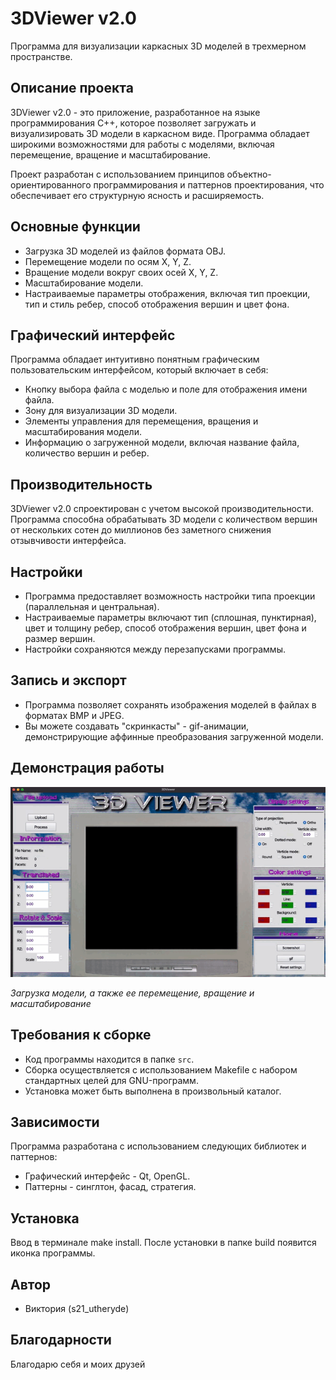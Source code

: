 # 3DViewer v2.0

Программа для визуализации каркасных 3D моделей в трехмерном пространстве.

## Описание проекта

3DViewer v2.0 - это приложение, разработанное на языке программирования C++, которое позволяет загружать и визуализировать 3D модели в каркасном виде. Программа обладает широкими возможностями для работы с моделями, включая перемещение, вращение и масштабирование. 

Проект разработан с использованием принципов объектно-ориентированного программирования и паттернов проектирования, что обеспечивает его структурную ясность и расширяемость.

## Основные функции

- Загрузка 3D моделей из файлов формата OBJ.
- Перемещение модели по осям X, Y, Z.
- Вращение модели вокруг своих осей X, Y, Z.
- Масштабирование модели.
- Настраиваемые параметры отображения, включая тип проекции, тип и стиль ребер, способ отображения вершин и цвет фона.

## Графический интерфейс

Программа обладает интуитивно понятным графическим пользовательским интерфейсом, который включает в себя:

- Кнопку выбора файла с моделью и поле для отображения имени файла.
- Зону для визуализации 3D модели.
- Элементы управления для перемещения, вращения и масштабирования модели.
- Информацию о загруженной модели, включая название файла, количество вершин и ребер.

## Производительность

3DViewer v2.0 спроектирован с учетом высокой производительности. Программа способна обрабатывать 3D модели с количеством вершин от нескольких сотен до миллионов без заметного снижения отзывчивости интерфейса.

## Настройки

- Программа предоставляет возможность настройки типа проекции (параллельная и центральная).
- Настраиваемые параметры включают тип (сплошная, пунктирная), цвет и толщину ребер, способ отображения вершин, цвет фона и размер вершин.
- Настройки сохраняются между перезапусками программы.

## Запись и экспорт

- Программа позволяет сохранять изображения моделей в файлах в форматах BMP и JPEG.
- Вы можете создавать "скринкасты" - gif-анимации, демонстрирующие аффинные преобразования загруженной модели.

## Демонстрация работы

![Скриншот загрузки модели](misc/image/upload.gif)

*Загрузка модели, а также ее перемещение, вращение и масштабирование*

## Требования к сборке

- Код программы находится в папке `src`.
- Сборка осуществляется с использованием Makefile с набором стандартных целей для GNU-программ.
- Установка может быть выполнена в произвольный каталог.

## Зависимости

Программа разработана с использованием следующих библиотек и паттернов:

- Графический интерфейс - Qt, OpenGL.
- Паттерны - синглтон, фасад, стратегия.

## Установка

Ввод в терминале make install. После установки в папке build появится иконка программы.


## Автор

- Виктория (s21_utheryde)

## Благодарности


Благодарю себя и моих друзей
